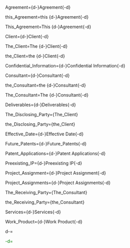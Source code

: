 
Agreement={d-}Agreement{-d}

this_Agreement=this {d-}Agreement{-d}

This_Agreement=This {d-}Agreement{-d}

Client={d-}Client{-d}

The_Client=The {d-}Client{-d}

the_Client=the {d-}Client{-d}

Confidential_Information={d-}Confidential Information{-d}

Consultant={d-}Consultant{-d}

the_Consultant=the {d-}Consultant{-d}

The_Consultant=The {d-}Consultant{-d}

Deliverables={d-}Deliverables{-d}

The_Disclosing_Party={The_Client}

the_Disclosing_Party={the_Client}

Effective_Date={d-}Effective Date{-d}

Future_Patents={d-}Future_Patents{-d}

Patent_Applications={d-}Patent Applications{-d}

Preexisting_IP={d-}Preexisting IP{-d}

Project_Assignment={d-}Project Assignment{-d}

Project_Assignments={d-}Project Assignments{-d}

The_Receiving_Party={The_Consultant}

the_Receiving_Party={the_Consultant}

Services={d-}Services{-d}

Work_Product={d-}Work Product{-d}

d-=<font color="green">

-d=</font>
